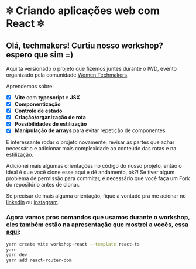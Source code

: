 # 🔯 Criando aplicações web com React 🔯

## Olá, techmakers! Curtiu nosso workshop? espero que sim =)

Aqui tá versionado o projeto que fizemos juntes durante o IWD, evento organizado pela comunidade [Women Techmakers](https://developers.google.com/womentechmakers). 

Aprendemos sobre:

- [x]  **Vite** com **typescript** e **JSX**
- [x]  **Componentização**
- [x]  **Controle de estado**
- [x]  **Criação/organização de rota**
- [x]  **Possibilidades de estilização**
- [x]  **Manipulação de arrays** para evitar repetição de componentes

É interessante rodar o projeto novamente, revisar as partes que achar necessário e adicionar mais complexidade ao conteúdo das rotas e na estilização. 

Adicionei mais algumas orientações no código do nosso projeto, então o ideal é que você clone esse aqui e dê andamento, ok?! Se tiver algum problema de permissão para commitar, é necessário que você faça um Fork do repositório antes de clonar.

Se precisar de mais alguma orientação, fique à vontade pra me acionar no [linkedin](https://www.linkedin.com/in/gl%C3%B3ria-teodoro-8910331b7/) ou [instagram](https://www.instagram.com/gloriateodoro/). 

### Agora vamos pros comandos que usamos durante o workshop, eles também estão na apresentação que mostrei a vocês, [essa aqui](https://github.com/gloriateodoro/react-workshop/blob/main/Desenvolvendo%20aplica%C3%A7%C3%B5es%20web%20com%20React.pdf):

```bash
yarn create vite workshop-react --template react-ts
yarn 
yarn dev
yarn add react-router-dom
```
